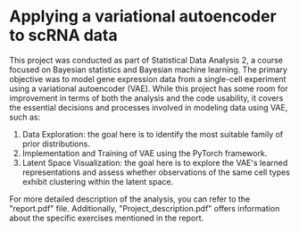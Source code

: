 # Applying a variational autoencoder to scRNA data
This project was conducted as part of Statistical Data Analysis 2, a course focused on Bayesian statistics and Bayesian machine learning. The primary objective was to model gene expression data from a single-cell experiment using a variational autoencoder (VAE). While this project has some room for improvement in terms of both the analysis and the code usability, it covers the essential decisions and processes involved in modeling data using VAE, such as:

1. Data Exploration: the goal here is to identify the most suitable family of prior distributions.
2. Implementation and Training of VAE using the PyTorch framework.
3. Latent Space Visualization: the goal here is to explore the VAE's learned representations and assess whether observations of the same cell types exhibit clustering within the latent space.
   
For more detailed description of the analysis, you can refer to the "report.pdf" file. Additionally, "Project_description.pdf" offers information about the specific exercises mentioned in the report. 
